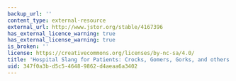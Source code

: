 ```yaml
---
backup_url: ''
content_type: external-resource
external_url: http://www.jstor.org/stable/4167396
has_external_licence_warning: true
has_external_license_warning: true
is_broken: ''
license: https://creativecommons.org/licenses/by-nc-sa/4.0/
title: 'Hospital Slang for Patients: Crocks, Gomers, Gorks, and others'
uid: 347f0a3b-d5c5-4648-9862-d4aeaa6a3402
---
```

